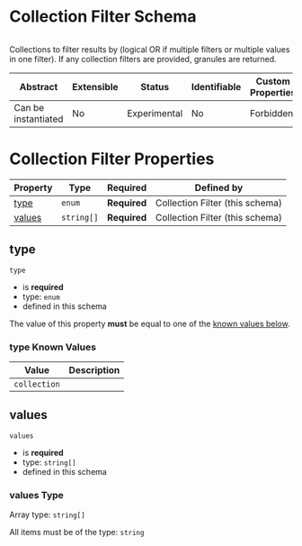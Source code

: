 
# Collection Filter Schema

```
```

Collections to filter results by (logical OR if multiple filters or multiple values in one filter). If any collection filters are provided, granules are returned.

| Abstract | Extensible | Status | Identifiable | Custom Properties | Additional Properties | Defined In |
|----------|------------|--------|--------------|-------------------|-----------------------|------------|
| Can be instantiated | No | Experimental | No | Forbidden | Forbidden | [schema/components/collectionFilter.json](schema/components/collectionFilter.json) |

# Collection Filter Properties

| Property | Type | Required | Defined by |
|----------|------|----------|------------|
| [type](#type) | `enum` | **Required** | Collection Filter (this schema) |
| [values](#values) | `string[]` | **Required** | Collection Filter (this schema) |

## type


`type`

* is **required**
* type: `enum`
* defined in this schema

The value of this property **must** be equal to one of the [known values below](#type-known-values).

### type Known Values
| Value | Description |
|-------|-------------|
| `collection` |  |




## values


`values`

* is **required**
* type: `string[]`
* defined in this schema

### values Type


Array type: `string[]`

All items must be of the type:
`string`
